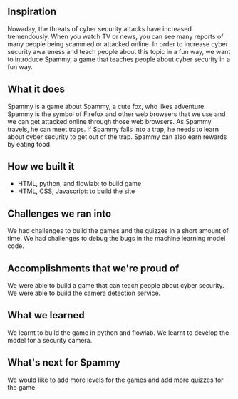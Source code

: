 ## Inspiration
Nowaday, the threats of cyber security attacks have increased tremendously. When you watch TV or news, you can see many reports of many people being scammed or attacked online. In order to increase cyber security awareness and teach people about this topic in a fun way, we want to introduce Spammy, a game that teaches people about cyber security in a fun way.

## What it does
Spammy is a game about Spammy, a cute fox, who likes adventure. Spammy is the symbol of Firefox and other web browsers that we use and we can get attacked online through those web browsers. As Spammy travels, he can meet traps. If Spammy falls into a trap, he needs to learn about cyber security to get out of the trap. Spammy can also earn rewards by eating food.

## How we built it
- HTML, python, and flowlab: to build game
- HTML, CSS, Javascript: to build the site

## Challenges we ran into
We had challenges to build the games and the quizzes in a short amount of time. We had challenges to debug the bugs in the machine learning model code.

## Accomplishments that we're proud of
We were able to build a game that can teach people about cyber security. We were able to build the camera detection service.

## What we learned
We learnt to build the game in  python and flowlab. We learnt to develop the model for a security camera.

## What's next for Spammy
We would like to add more levels for the games and add more quizzes for the game
